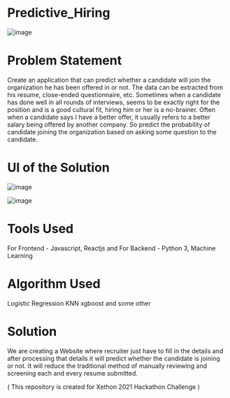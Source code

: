 # Predictive_Hiring
![image](https://user-images.githubusercontent.com/52229554/134919894-0b4bde58-ee22-4e7d-bdd2-97955f80fdca.png)


# Problem Statement
Create an application that can predict whether a candidate will join the organization he has been offered in or not. The data can be extracted from his resume, close-ended questionnaire, etc. 
Sometimes when a candidate has done well in all rounds of interviews, seems to be exactly right for the position and is a good cultural fit, hiring him or her is a no-brainer. Often when a candidate says I have a better offer, it usually refers to a better salary being offered by another company. 
So predict the probability of candidate joining the organization based on asking some question to the candidate.


# UI of the Solution

![image](https://user-images.githubusercontent.com/52229554/134920313-9cc815f9-ed4a-4042-9e20-0a0d54bc06f6.png)

![image](https://user-images.githubusercontent.com/52229554/134920367-3e6fa9bd-2c5f-43c6-b983-f1ca87a1e6d9.png)


# Tools Used
For Frontend - Javascript, Reactjs and For Backend - Python 3, Machine Learning


# Algorithm Used
Logistic Regression
KNN
xgboost and some other

# Solution
We are creating a Website where recruiter just have to fill in the details and after processing that details it will predict whether the candidate is joining or not. It will reduce the traditional method of manually reviewing and screening each and every resume submitted.





( This repository is created for Xethon 2021 Hackathon Challenge )
